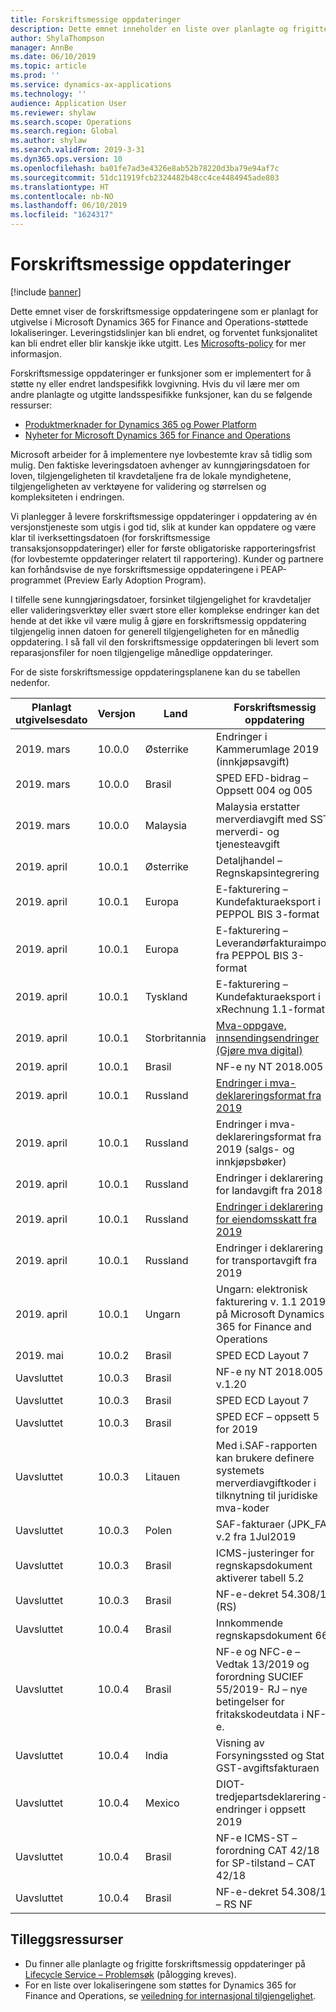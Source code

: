 ```yaml
---
title: Forskriftsmessige oppdateringer
description: Dette emnet inneholder en liste over planlagte og frigitte forskriftsmessige oppdateringer for Microsoft Dynamics 365 for Finance and Operations.
author: ShylaThompson
manager: AnnBe
ms.date: 06/10/2019
ms.topic: article
ms.prod: ''
ms.service: dynamics-ax-applications
ms.technology: ''
audience: Application User
ms.reviewer: shylaw
ms.search.scope: Operations
ms.search.region: Global
ms.author: shylaw
ms.search.validFrom: 2019-3-31
ms.dyn365.ops.version: 10
ms.openlocfilehash: ba01fe7ad3e4326e8ab52b78220d3ba79e94af7c
ms.sourcegitcommit: 51dc11919fcb2324482b48cc4ce4484945ade803
ms.translationtype: HT
ms.contentlocale: nb-NO
ms.lasthandoff: 06/10/2019
ms.locfileid: "1624317"
---
```

# <a name="regulatory-updates"></a>Forskriftsmessige oppdateringer

[!include [banner](../includes/banner.md)]

Dette emnet viser de forskriftsmessige oppdateringene som er planlagt for utgivelse i Microsoft Dynamics 365 for Finance and Operations-støttede lokaliseringer. Leveringstidslinjer kan bli endret, og forventet funksjonalitet kan bli endret eller blir kanskje ikke utgitt. Les [Microsofts-policy](https://go.microsoft.com/fwlink/p/?linkid=2007332) for mer informasjon. 

Forskriftsmessige oppdateringer er funksjoner som er implementert for å støtte ny eller endret landspesifikk lovgivning. Hvis du vil lære mer om andre planlagte og utgitte landsspesifikke funksjoner, kan du se følgende ressurser:

- [Produktmerknader for Dynamics 365 og Power Platform](https://docs.microsoft.com/business-applications-release-notes/index)
- [Nyheter for Microsoft Dynamics 365 for Finance and Operations](../../fin-and-ops/get-started/whats-new-changed.md)

Microsoft arbeider for å implementere nye lovbestemte krav så tidlig som mulig. Den faktiske leveringsdatoen avhenger av kunngjøringsdatoen for loven, tilgjengeligheten til kravdetaljene fra de lokale myndighetene, tilgjengeligheten av verktøyene for validering og størrelsen og kompleksiteten i endringen. 

Vi planlegger å levere forskriftsmessige oppdateringer i oppdatering av én versjonstjeneste som utgis i god tid, slik at kunder kan oppdatere og være klar til iverksettingsdatoen (for forskriftsmessige transaksjonsoppdateringer) eller for første obligatoriske rapporteringsfrist (for lovbestemte oppdateringer relatert til rapportering). Kunder og partnere kan forhåndsvise de nye forskriftsmessige oppdateringene i PEAP-programmet (Preview Early Adoption Program).

I tilfelle sene kunngjøringsdatoer, forsinket tilgjengelighet for kravdetaljer eller valideringsverktøy eller svært store eller komplekse endringer kan det hende at det ikke vil være mulig å gjøre en forskriftsmessig oppdatering tilgjengelig innen datoen for generell tilgjengeligheten for en månedlig oppdatering. I så fall vil den forskriftsmessige oppdateringen bli levert som reparasjonsfiler for noen tilgjengelige månedlige oppdateringer.

For de siste forskriftsmessige oppdateringsplanene kan du se tabellen nedenfor. 

|Planlagt utgivelsesdato|Versjon|Land|Forskriftsmessig oppdatering|
|--------------------|---------------|-------|-------|
|      2019. mars          |   10.0.0      | Østerrike      |   Endringer i Kammerumlage 2019 (innkjøpsavgift)    |
|      2019. mars          |   10.0.0      |   Brasil    |     SPED EFD-bidrag – Oppsett 004 og 005  |
|      2019. mars          |   10.0.0      |    Malaysia     |Malaysia erstatter merverdiavgift med SST, merverdi- og tjenesteavgift        |
|      2019. april          |   10.0.1      |    Østerrike     |Detaljhandel – Regnskapsintegrering         |
|      2019. april          |   10.0.1      |    Europa     |E-fakturering – Kundefakturaeksport i PEPPOL BIS 3-format         |
|      2019. april          |   10.0.1      |    Europa     |E-fakturering – Leverandørfakturaimport fra PEPPOL BIS 3-format         |
|      2019. april          |   10.0.1      |   Tyskland     |E-fakturering – Kundefakturaeksport i xRechnung 1.1-format         |
|      2019. april          |   10.0.1      |    Storbritannia     |[Mva-oppgave, innsendingsendringer (Gjøre mva digital)](emea-gbr-mtd-vat-integration.md)    |    
|      2019. april          |   10.0.1      |    Brasil     |NF-e ny NT 2018.005         |
|      2019. april          |   10.0.1      |    Russland     |[Endringer i mva-deklareringsformat fra 2019](rus-VAT-declaration.md) |
|      2019. april          |   10.0.1      |    Russland     |Endringer i mva-deklareringsformat fra 2019 (salgs- og innkjøpsbøker) |
|      2019. april          |   10.0.1      |    Russland     |Endringer i deklarering for landavgift fra 2018 |
|      2019. april          |   10.0.1      |    Russland     |[Endringer i deklarering for eiendomsskatt fra 2019](rus-assessed-tax-declaration.md)|
|      2019. april          |   10.0.1      |    Russland     |Endringer i deklarering for transportavgift fra 2019  |
|      2019. april            |   10.0.1      | Ungarn      |  Ungarn: elektronisk fakturering v. 1.1 2019 på Microsoft Dynamics 365 for Finance and Operations  |
|      2019. mai            |   10.0.2      | Brasil      |   SPED ECD Layout 7   |
|      Uavsluttet            |   10.0.3      | Brasil      |   NF-e ny NT 2018.005 – v.1.20   |
|      Uavsluttet            |   10.0.3      | Brasil      |   SPED ECD Layout 7   |
|      Uavsluttet            |   10.0.3      | Brasil      |   SPED ECF – oppsett 5 for 2019   |
|      Uavsluttet            |   10.0.3      | Litauen    |   Med i.SAF-rapporten kan brukere definere systemets merverdiavgiftkoder i tilknytning til juridiske mva-koder    |
|      Uavsluttet            |   10.0.3      | Polen     |   SAF-fakturaer (JPK_FA) v.2 fra 1Jul2019  |
|      Uavsluttet            |   10.0.3      | Brasil   |   ICMS-justeringer for regnskapsdokument aktiverer tabell 5.2   |
|      Uavsluttet            |   10.0.3      | Brasil    |   NF-e-dekret 54.308/18 (RS)   |
  | Uavsluttet            |   10.0.4      | Brasil    |   Innkommende regnskapsdokument 66   |
   | Uavsluttet            |   10.0.4      | Brasil    |   NF-e og NFC-e – Vedtak 13/2019 og forordning SUCIEF 55/2019- RJ – nye betingelser for fritakskodeutdata i NF-e.   |
   | Uavsluttet            |   10.0.4      | India   |   Visning av Forsyningssted og Stat i GST-avgiftsfakturaen  |
   | Uavsluttet            |   10.0.4      | Mexico   |  DIOT-tredjepartsdeklarering – endringer i oppsett 2019   |
   | Uavsluttet            |   10.0.4      | Brasil    |   NF-e ICMS-ST – forordning CAT 42/18 for SP-tilstand – CAT 42/18
   | Uavsluttet            |   10.0.4      | Brasil    |   NF-e-dekret 54.308/18 – RS NF   |
   


## <a name="additional-resources"></a>Tilleggsressurser
- Du finner alle planlagte og frigitte forskriftsmessig oppdateringer på [Lifecycle Service – Problemsøk](https://lcs.dynamics.com/Logon/Index) (pålogging kreves).
- For en liste over lokaliseringene som støttes for Dynamics 365 for Finance and Operations, se [veiledning for internasjonal tilgjengelighet](https://aka.ms/dynamics_365_international_availability_deck).


